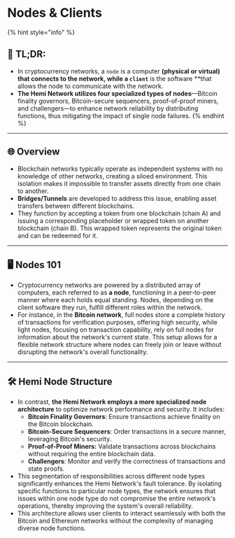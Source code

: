 # Nodes & Clients

{% hint style="info" %}
## 📜 **TL;DR:**

* In cryptocurrency networks, a `node` is a computer **(physical or virtual) that connects to the network, while a `client`** is the software \*\*that allows the node to communicate with the network.
* **The Hemi Network utilizes four specialized types of nodes**—Bitcoin finality governors, Bitcoin-secure sequencers, proof-of-proof miners, and challengers—to enhance network reliability by distributing functions, thus mitigating the impact of single node failures.
{% endhint %}



***

## 🌐 **Overview**

* Blockchain networks typically operate as independent systems with no knowledge of other networks, creating a siloed environment. This isolation makes it impossible to transfer assets directly from one chain to another.
* **Bridges/Tunnels** are developed to address this issue, enabling asset transfers between different blockchains.
* They function by accepting a token from one blockchain (chain A) and issuing a corresponding placeholder or wrapped token on another blockchain (chain B). This wrapped token represents the original token and can be redeemed for it.

***

## 🖥️ **Nodes 101**

* Cryptocurrency networks are powered by a distributed array of computers, each referred to as **a node**, functioning in a peer-to-peer manner where each holds equal standing. Nodes, depending on the client software they run, fulfill different roles within the network.
* For instance, in the **Bitcoin network**, full nodes store a complete history of transactions for verification purposes, offering high security, while light nodes, focusing on transaction capability, rely on full nodes for information about the network's current state. This setup allows for a flexible network structure where nodes can freely join or leave without disrupting the network's overall functionality.

***

## 🛠️ **Hemi Node Structure**

* In contrast, **the Hemi Network employs a more specialized node architecture** to optimize network performance and security. It includes:
  * **Bitcoin Finality Governors**: Ensure transactions achieve finality on the Bitcoin blockchain.
  * **Bitcoin-Secure Sequencers**: Order transactions in a secure manner, leveraging Bitcoin's security.
  * **Proof-of-Proof Miners:** Validate transactions across blockchains without requiring the entire blockchain data.
  * **Challengers**: Monitor and verify the correctness of transactions and state proofs.
* This segmentation of responsibilities across different node types significantly enhances the Hemi Network's fault tolerance. By isolating specific functions to particular node types, the network ensures that issues within one node type do not compromise the entire network's operations, thereby improving the system's overall reliability.
* This architecture allows user clients to interact seamlessly with both the Bitcoin and Ethereum networks without the complexity of managing diverse node functions.
